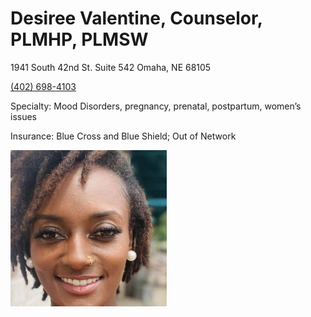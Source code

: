 # Desiree Valentine, Counselor, PLMHP, PLMSW

1941 South 42nd St. Suite 542 Omaha, NE 68105

[(402) 698-4103](tel:4026984103)

Specialty: Mood Disorders, pregnancy, prenatal, postpartum, women’s issues

Insurance: Blue Cross and Blue Shield; Out of Network

![picture](./markdown/resources/images/dValentine.jpg)